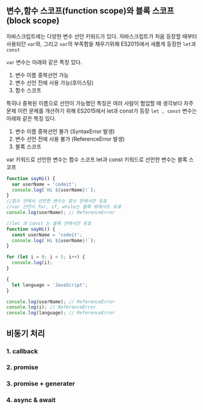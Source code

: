 ## 변수,함수 스코프(function scope)와 블록 스코프(block scope) 
자바스크립트에는 다양한 변수 선언 키워드가 있다. 자바스크립트가 처음 등장할 때부터 사용되던 <code>var</code>와, 그리고 <code>var</code>의 부족함을 채우기위해 ES2015에서 새롭게 등장한 <code>let</code>과 <code>const</code>

<code>var</code> 변수는 아래와 같은 특징 있다.
<ol>
    <li>변수 이름 중복선언 가능</li>
    <li>변수 선언 전에 사용 가능(호이스팅)</li>
    <li>함수 스코프</li>
</ol>

특히나 중복된 이름으로 선언이 가능했던 특징은 여러 사람이 협업할 때 생각보다 자주 문제
이런 문제를 개선하기 위해 ES2015에서 let과 const가 등장
<code>let , const</code> 변수는 아래와 같은 특징 있다.
<ol>
    <li>변수 이름 중복선언 불가 (SyntaxError 발생)</li>
    <li>변수 선언 전에 사용 불가 (ReferenceError 발생)</li>
    <li>블록 스코프</li>
</ol>

var 키워드로 선언한 변수는 함수 스코프
let과 const 키워드로 선언한 변수는 블록 스코프
```javascript
function sayHi() {
  var userName = 'codeit';
  console.log(`Hi ${userName}!`);
}
//함수 안에서 선언한 변수는 함수 안에서만 유효
//var 선언시 for, if, while는 블록 밖에서도 유효
console.log(userName); // ReferenceError
```
```javascript
//let 과 const 는 블록 안에서만 유효
function sayHi() {
  const userName = 'codeit';
  console.log(`Hi ${userName}!`);
}

for (let i = 0; i < 5; i++) {
  console.log(i);
}

{
  let language = 'JavaScript';
}

console.log(userName); // ReferenceError
console.log(i); // ReferenceError
console.log(language); // ReferenceError
```


## 비동기 처리
### 1. callback
### 2. promise
### 3. promise + generater
### 4. async & await


